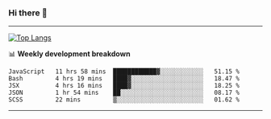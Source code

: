 ### Hi there 👋

-------
[![Top Langs](https://github-readme-stats.vercel.app/api/top-langs/?username=ashish-r)](https://github.com/anuraghazra/github-readme-stats)

📊 **Weekly development breakdown**
<!--START_SECTION:waka-->
```text
JavaScript   11 hrs 58 mins  ████████████▓░░░░░░░░░░░░   51.15 % 
Bash         4 hrs 19 mins   ████▓░░░░░░░░░░░░░░░░░░░░   18.47 % 
JSX          4 hrs 16 mins   ████▓░░░░░░░░░░░░░░░░░░░░   18.25 % 
JSON         1 hr 54 mins    ██░░░░░░░░░░░░░░░░░░░░░░░   08.17 % 
SCSS         22 mins         ▒░░░░░░░░░░░░░░░░░░░░░░░░   01.62 % 
```
<!--END_SECTION:waka-->
-------

<!--
**ashish-r/ashish-r** is a ✨ _special_ ✨ repository because its `README.md` (this file) appears on your GitHub profile.

Here are some ideas to get you started:

- 🔭 I’m currently working on ...
- 🌱 I’m currently learning ...
- 👯 I’m looking to collaborate on ...
- 🤔 I’m looking for help with ...
- 💬 Ask me about ...
- 📫 How to reach me: ...
- 😄 Pronouns: ...
- ⚡ Fun fact: ...
-->
